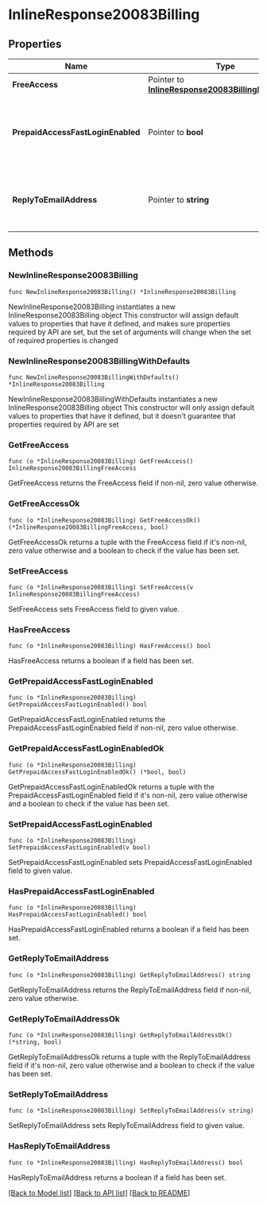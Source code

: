 # InlineResponse20083Billing

## Properties

Name | Type | Description | Notes
------------ | ------------- | ------------- | -------------
**FreeAccess** | Pointer to [**InlineResponse20083BillingFreeAccess**](InlineResponse20083BillingFreeAccess.md) |  | [optional] 
**PrepaidAccessFastLoginEnabled** | Pointer to **bool** | Whether or not billing uses the fast login prepaid access option. | [optional] 
**ReplyToEmailAddress** | Pointer to **string** | The email address that reeceives replies from clients | [optional] 

## Methods

### NewInlineResponse20083Billing

`func NewInlineResponse20083Billing() *InlineResponse20083Billing`

NewInlineResponse20083Billing instantiates a new InlineResponse20083Billing object
This constructor will assign default values to properties that have it defined,
and makes sure properties required by API are set, but the set of arguments
will change when the set of required properties is changed

### NewInlineResponse20083BillingWithDefaults

`func NewInlineResponse20083BillingWithDefaults() *InlineResponse20083Billing`

NewInlineResponse20083BillingWithDefaults instantiates a new InlineResponse20083Billing object
This constructor will only assign default values to properties that have it defined,
but it doesn't guarantee that properties required by API are set

### GetFreeAccess

`func (o *InlineResponse20083Billing) GetFreeAccess() InlineResponse20083BillingFreeAccess`

GetFreeAccess returns the FreeAccess field if non-nil, zero value otherwise.

### GetFreeAccessOk

`func (o *InlineResponse20083Billing) GetFreeAccessOk() (*InlineResponse20083BillingFreeAccess, bool)`

GetFreeAccessOk returns a tuple with the FreeAccess field if it's non-nil, zero value otherwise
and a boolean to check if the value has been set.

### SetFreeAccess

`func (o *InlineResponse20083Billing) SetFreeAccess(v InlineResponse20083BillingFreeAccess)`

SetFreeAccess sets FreeAccess field to given value.

### HasFreeAccess

`func (o *InlineResponse20083Billing) HasFreeAccess() bool`

HasFreeAccess returns a boolean if a field has been set.

### GetPrepaidAccessFastLoginEnabled

`func (o *InlineResponse20083Billing) GetPrepaidAccessFastLoginEnabled() bool`

GetPrepaidAccessFastLoginEnabled returns the PrepaidAccessFastLoginEnabled field if non-nil, zero value otherwise.

### GetPrepaidAccessFastLoginEnabledOk

`func (o *InlineResponse20083Billing) GetPrepaidAccessFastLoginEnabledOk() (*bool, bool)`

GetPrepaidAccessFastLoginEnabledOk returns a tuple with the PrepaidAccessFastLoginEnabled field if it's non-nil, zero value otherwise
and a boolean to check if the value has been set.

### SetPrepaidAccessFastLoginEnabled

`func (o *InlineResponse20083Billing) SetPrepaidAccessFastLoginEnabled(v bool)`

SetPrepaidAccessFastLoginEnabled sets PrepaidAccessFastLoginEnabled field to given value.

### HasPrepaidAccessFastLoginEnabled

`func (o *InlineResponse20083Billing) HasPrepaidAccessFastLoginEnabled() bool`

HasPrepaidAccessFastLoginEnabled returns a boolean if a field has been set.

### GetReplyToEmailAddress

`func (o *InlineResponse20083Billing) GetReplyToEmailAddress() string`

GetReplyToEmailAddress returns the ReplyToEmailAddress field if non-nil, zero value otherwise.

### GetReplyToEmailAddressOk

`func (o *InlineResponse20083Billing) GetReplyToEmailAddressOk() (*string, bool)`

GetReplyToEmailAddressOk returns a tuple with the ReplyToEmailAddress field if it's non-nil, zero value otherwise
and a boolean to check if the value has been set.

### SetReplyToEmailAddress

`func (o *InlineResponse20083Billing) SetReplyToEmailAddress(v string)`

SetReplyToEmailAddress sets ReplyToEmailAddress field to given value.

### HasReplyToEmailAddress

`func (o *InlineResponse20083Billing) HasReplyToEmailAddress() bool`

HasReplyToEmailAddress returns a boolean if a field has been set.


[[Back to Model list]](../README.md#documentation-for-models) [[Back to API list]](../README.md#documentation-for-api-endpoints) [[Back to README]](../README.md)


